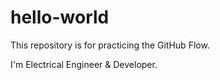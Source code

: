 # hello-world
This repository is for practicing the GitHub Flow.

I'm Electrical Engineer & Developer.
